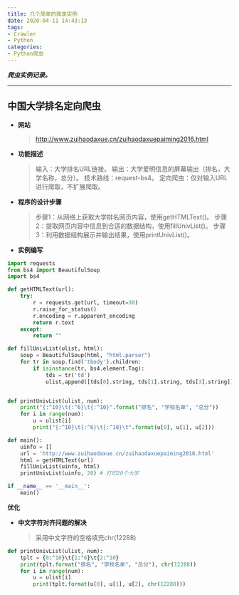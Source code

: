 ```yaml
---
title: 几个简单的爬虫实例
date: 2020-04-11 14:43:13
tags:
- Crawler
- Python
categories:
- Python爬虫
---
```

***爬虫实例记录。***
<!--more-->
---
## **中国大学排名定向爬虫**
- **网站**
  > http://www.zuihaodaxue.cn/zuihaodaxuepaiming2016.html

- **功能描述**
  > 输入：大学排名URL链接。
  > 输出：大学爱明信息的屏幕输出（排名，大学名称，总分）。
  > 技术路线：request-bs4。
  > 定向爬虫：仅对输入URL进行爬取，不扩展爬取。

- **程序的设计步骤**
  > 步骤1：从网络上获取大学排名网页内容，使用getHTMLText()。
  > 步骤2：提取网页内容中信息到合适的数据结构，使用fillUnivList()。
  > 步骤3：利用数据结构展示并输出结果，使用printUnivList()。

- **实例编写**
```python
import requests
from bs4 import BeautifulSoup
import bs4

def getHTMLText(url):
    try:
        r = requests.get(url, timeout=30)
        r.raise_for_status()
        r.encoding = r.apparent_encoding
        return r.text
    except:
        return ""

def fillUnivList(ulist, html):
    soup = BeautifulSoup(html, "html.parser")
    for tr in soup.find('tbody').children:
        if isinstance(tr, bs4.element.Tag):
            tds = tr('td')
            ulist,append([tds[0].string, tds[1].string, tds[3].string])


def printUnivList(ulist, num):
    print("{:^10}\t{:^6}\t{:^10}".format("排名", "学校名单", "总分"))
    for i in range(num):
        u = ulist[i]
        print("{:^10}\t{:^6}\t{:^10}\t".format(u[0], u[1], u[2]))

def main():
    uinfo = []
    url = 'http://www.zuihaodaxue.cn/zuihaodaxuepaiming2016.html'
    html = getHTMLText(url)
    fillUnivList(uinfo, html)
    printUnivList(uinfo, 20) # 打印20个大学

if __name__ == '__main__':
    main()
```

**优化**
- **中文字符对齐问题的解决**
  > 采用中文字符的空格填充chr(12288)
```python
def printUnivList(ulist, num):
    tplt = {0:^10}\t{1:^6}\t{2:^10}
    print(tplt.format("排名", "学校名单", "总分"), chr(12288))
    for i in range(num):
        u = ulist[i]
        print(tplt.format(u[0], u[1], u[2], chr(12288)))
```